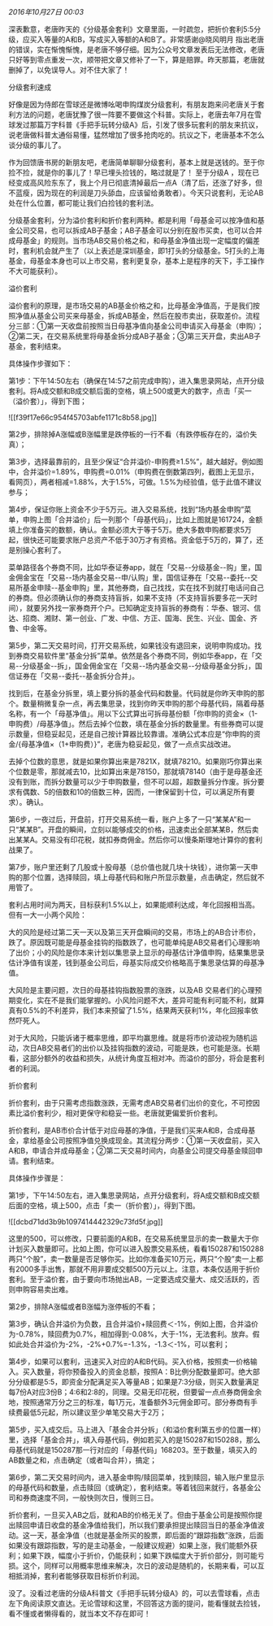 _2016年10月27日 00:03_

深表歉意，老唐昨天的《分级基金套利》文章里面，一时疏忽，把折价套利5:5分级，应买入等量的A和B，写成买入等额的A和B了。非常感谢@晓风明月 指出老唐的错误，实在惭愧惭愧，是老唐不够仔细。因为公众号文章发表后无法修改，老唐只好等到零点重发一次，顺带把文章又修补了一下，算是赔罪。昨天那篇，老唐就删掉了，以免误导人。对不住大家了！

分级套利速成

好像是因为侍郎在雪球还是微博吆喝申购煤炭分级套利，有朋友跑来问老唐关于套利方法的问题，老唐犹豫了很一阵要不要做这个科普。实际上，老唐去年7月在雪球发过那篇万字科普《手把手玩转分级A》后，引发了很多玩套利的朋友来抗议，说老唐做科普太通俗易懂，猛然增加了很多抢肉吃的。抗议之下，老唐基本不怎么谈分级的事儿了。

作为回馈唐书房的新朋友吧，老唐简单聊聊分级套利，基本上就是送钱的。至于你捡不捡，就是你的事儿了！早已埋头捡钱的，略过就是了！ 至于分级A ，现在已经变成高风险东东了，我上个月已彻底清掉最后一点A（清了后，还涨了好多，但不蓝瘦，因为现在的利润是刀头舔血，应该留给勇敢者）。今天只说套利，无论AB处在什么位置，都可能让我们白捡钱的套利法。

分级基金套利，分为溢价套利和折价套利两种。都是利用「母基金可以按净值和基金公司交易，也可以拆成AB子基金；AB子基金可以分别在股市买卖，也可以合并成母基金」的规则。当市场AB交易价格之和，和母基金净值出现一定幅度的偏差时，套利机会就产生了（以上表述是深圳基金，即1打头的分级基金。5打头的上海基金，母基金本身也可以上市交易，套利更复杂，基本上是程序的天下，手工操作不大可能获利）。

溢价套利

溢价套利的原理，是市场交易的AB基金价格之和，比母基金净值高，于是我们按照净值从基金公司买来母基金，拆成AB基金，然后在股市卖出，获取差价。流程分三部：①第一天收盘前按照当日母基净值向基金公司申请买入母基金（申购）；②第二天，在交易系统里将母基金拆分成AB子基金；③第三天开盘，卖出AB子基金，套利结束。

具体操作步骤如下：    

第1步：下午14:50左右（确保在14:57之前完成申购），进入集思录网站，点开分级套利。将A成交额和B成交额后面的空格，填上500或更大的数字，点击「买一（溢价套）」，得到下图；

![[f39f17e66c954f45703abfe1171c8b58.jpg]]

第2步，排除掉A涨幅或B涨幅里是跌停板的一行不看（有跌停板存在的，溢价失真）；

第3步，选择最靠前的，且至少保证“合并溢价-申购费≥1.5%”，越大越好。例如图中，合并溢价=1.89%，申购费=0.01%（申购费在倒数第四列，截图上无显示，看网页），两者相减=1.88%，大于1.5%，可做。1.5%为经验值，低于此值不建议参与；

第4步，保证你账上资金不少于5万元。进入交易系统，找到“场内基金申购”菜单，申购上图「合并溢价」后一列那个「母基代码」，比如上图就是161724，金额填上你准备买的数额，确认。金额必须大于等于5万。绝大多数申购都要求5万起，很快还可能要求账户总资产不低于30万才有资格。资金低于5万的，算了，还是别操心套利了。

菜单路径各个券商不同，比如华泰证券app，就在「交易--分级基金--购」里，国金佣金宝在「交易--场内基金交易--申/认购」里，国信证券在「交易--委托--交易所基金申赎--基金申购」里，其他券商，自己找找，实在找不到就打电话问自己的券商。但必须确认你的券商支持盲拆，如果不支持（不支持盲拆要多花一天时间），就要另外找一家券商开个户。已知确定支持盲拆的券商有：华泰、银河、信达、招商、湘财、第一创业、广发、中信、方正、国海、民生、兴业、国金、齐鲁、中金等。

第5步，第二天交易时间，打开交易系统，如果钱没有退回来，说明申购成功。找到券商交易软件里“基金分拆”菜单。依然是各个券商不同，例如华泰app，在「交易--分级基金--拆」，国金佣金宝在「交易--场内基金交易--分级母基金分拆」，国信证券在「交易--委托--基金拆分合并」。

找到后，在基金分拆里，填上要分拆的基金代码和数量。代码就是你昨天申购的那个。数量稍微复杂一点，再去集思录，找到你昨天申购的那个母基代码，隔着母基名称，有一个「母基净值」。用以下公式算出可拆母基份额「你申购的资金×（1-申购费）/母基净值」。然后去掉个位数，填在基金分拆的数量里。有些券商可以提示数量，但稳妥起见，还是自己按计算器比较靠谱。准确公式本应是“你申购的资金/{母基净值×（1+申购费）}”，老唐为稳妥起见，做了一点点实战改进。

去掉个位数的意思，就是如果你算出来是7821X，就填78210。如果刚巧你算出来个位数是零，那就减去10，比如算出来是78150，那就填78140（由于是母基金还没有到账，而拆分数量可以少于申购数量，但不可以超，超数量拆分作废。拆分要求有偶数、5的倍数和10的倍数三种，因而，一律保留到十位，可以满足所有要求）。确认。

第6步，一夜过后，开盘前，打开交易系统一看，账户上多了一只“某某A”和一只“某某B”。开盘的瞬间，立刻以能够成交的价格，迅速卖出全部某某B，然后卖出某某A。交易没有印花税，就扣券商佣金。然后你可以慢条斯理地计算你的套利战果了。

第7步，账户里还剩了几股或十股母基（总价值也就几块十块钱），进你第一天申购的那个位置，选择赎回，填上母基代码和账户所显示数量，点击确定，然后就不用管了。

套利占用时间为两天，目标获利1.5%以上，如果能顺利达成，年化回报相当高。但有一大一小两个风险：

大的风险是经过第二天一天以及第三天开盘瞬间的交易，市场上的AB合计市价，跌了。原因既可能是母基金挂钩的指数跌了，也可能单纯是AB交易者们心理影响了出价；小的风险是你本来计划以集思录上显示的母基估计净值申购，结果集思录估计净值有误差，钱到基金公司后，母基实际成交价格略高于集思录估算的母基净值。

大风险是主要问题，次日的母基挂钩指数股票的涨跌，以及AB 交易者们的心理预期变化，实在不是我们能掌握的。小风险问题不大，差异可能有利可能不利，就算真有0.5%的不利差异，我们本来预留了1.5%，结果两天获利1%，年化回报率依然吓死人。

对于大风险，只能诉诸于概率思维，即平均赢思维。就是将市价波动视为随机运动，次日AB交易者们的出价以及挂钩指数的波动，可能是跌，也可能是涨。长期看，这部分额外的收益和损失，从统计角度互相对冲。而溢价的部分，将会是套利者的利润。

折价套利

折价套利，由于只需考虑指数涨跌，无需考虑AB交易者们出价的变化，不可控因素比溢价套利少，相对更保守和稳妥一些。老唐就更偏爱折价套利。

折价套利，是AB市价合计低于对应母基的净值，于是我们买来A和B，合成母基金，拿给基金公司按照净值兑换成现金。其流程分两步：①第一天收盘前，买入A和B，申请合并成母基金；②第二天交易时间内，向基金公司提交母基金赎回申请。套利结束。

具体操作步骤是：

第1步，下午14:50左右，进入集思录网站，点开分级套利，将A成交额和B成交额后面的空格，填上500，点击「卖一（折价套）」，得到下图。

![[dcbd71dd3b9b1097414442329c73fd5f.jpg]]


这里的500，可以修改，只要前面的A和B，在交易系统里显示的卖一数量大于你计划买入数量即可。比如上图，你可以进入股票交易系统，看看150287和150288两只“个股”，卖一数量是否足够你买。比如你准备买10万元，两只“个股”卖一上都有2000多手出售，那就不用非要成交额500万元以上。注意，本条仅适用于折价套利。至于溢价套，由于要向市场抛出AB，一定要选成交量大、成交活跃的，否则申购容易卖出难。

第2步，排除A涨幅或者B涨幅为涨停板的不看；

第3步，确认合并溢价为负数，且合并溢价+赎回费＜-1%，例如上图，合并溢价为-0.78%，赎回费为0.7%，相加得到-0.08%，大于-1%，无法套利。放弃。假如此处合并溢价为-2%，-2%+0.7%=-1.3%，-1.3＜-1%，可以套利；

第4步，如果可以套利，迅速买入对应的A和B代码。买入价格，按照卖一价格输入。买入数量，将你预备投入的资金总额，按照A：B比例分配数量即可。绝大部分分级都是5:5，即资金分配满足买入等量AB；如果是7:3分级，则买入数量满足每7份A对应3份B；4:6和2:8的，同理。交易无印花税，但要留一点点券商佣金余地，按照通常万分之三的标准，每1万元，准备额外3元佣金即可。部分券商有手续费最低5元起，所以建议至少单笔交易大于2万；

第5步，买入成交后。马上进入「基金合并分拆」（和溢价套利第五步的位置一样）里，选择「基金合并」，填入母基代码，例如若买入的是150287和150288，那么母基代码就是150287那一行对应的「母基代码」168203。至于数量，填买入的AB数量之和，点击确定（或者叫合并），搞定；

第6步，第二天交易时间内，进入基金申购/赎回菜单，找到赎回，输入账户里显示的母基代码和数量，点击赎回（或确定），套利结束。等着钱回来就行，各基金公司和券商速度不同，一般快则次日，慢则三日。

折价套利，一旦买入AB之后，就和AB的价格无关了。但由于基金公司是按照你提出赎回申请日收盘的基金净值给我们，所以我们要承担提出赎回当日的基金净值波动。这一天，基金净值（也就是基金所买的股票，即后面的“跟踪指数”涨跌，后面如果没有跟踪指数，写的是主动基金，一般建议规避）如果上涨，我们能额外获利；如果下跌，幅度小于折价，仍能获利；如果下跌幅度大于折价部分，则可能亏损。这个，同样可以用概率思维来解决，次日的波动是随机的，长期来看，可以互相抵消掉，套利者能够获取目标折价利润。

没了。没看过老唐的分级A科普文《手把手玩转分级A》的，可以去雪球看，点击左下角阅读原文直达。无论雪球和这里，不回答这方面的提问，能看懂就去捡钱，看不懂或者懒得看的，就当本文不存在即可！